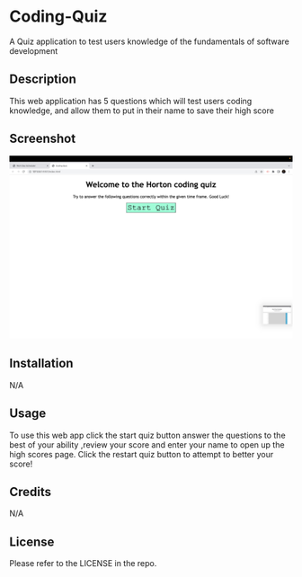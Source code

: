 # Coding-Quiz
A Quiz application to test users knowledge of the fundamentals of software development
## Description 

This web application has 5 questions which will test users coding knowledge, and allow them to put in their name to save their high score

## Screenshot 
![Screenshot](/assets/4DF3B4E6-C391-4E99-8E22-2ADCDA8DE123.jpeg)
## Installation 

N/A

## Usage

To use this web app click the start quiz button answer the questions to the best of your ability ,review your score and enter your name to open up the high scores page. Click the restart quiz button to attempt to better your score! 

## Credits 

N/A

## License

Please refer to the LICENSE in the repo.